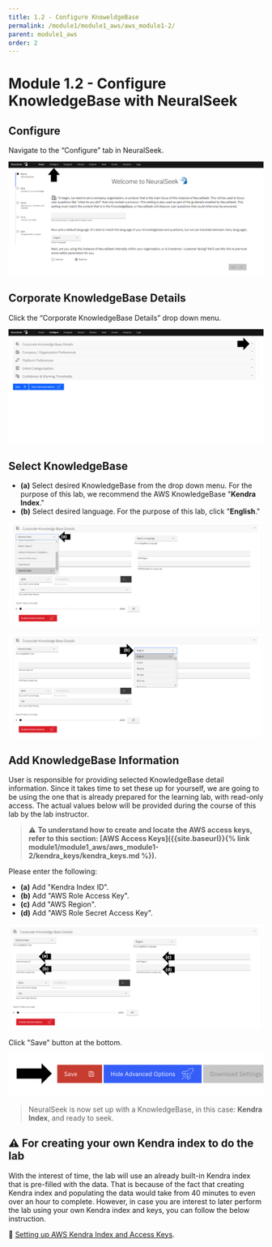 ```yaml
---
title: 1.2 - Configure KnoweldgeBase
permalink: /module1/module1_aws/aws_module1-2/
parent: module1_aws
order: 2
---
```


# Module 1.2 - Configure KnowledgeBase with NeuralSeek

## Configure

Navigate to the “Configure” tab in NeuralSeek.

![image1.4.1](images/image1.4.1.png)

## Corporate KnowledgeBase Details

Click the “Corporate KnowledgeBase Details” drop down menu. 

![image1.4.2](images/image1.4.2.png)

## Select KnowledgeBase

- **(a)** Select desired KnowledgeBase from the drop down menu. For the purpose of this lab, we recommend the AWS KnowledgeBase "**Kendra Index**." 
- **(b)** Select desired language. For the purpose of this lab, click "**English**." 
  
![image1.4.3](images/image1.4.3_updated2.png)

![image1.4.4](images/image1.4.4_updated2.png)

## Add KnowledgeBase Information

User is responsible for providing selected KnowledgeBase detail information. Since it takes time to set these up for yourself, we are going to be using the one that is already prepared for the learning lab, with read-only access. The actual values below will be provided during the course of this lab by the lab instructor.

> ⚠️ **To understand how to create and locate the AWS access keys, refer to this section: [AWS Access Keys]({{site.baseurl}}{% link module1/module1_aws/aws_module1-2/kendra_keys/kendra_keys.md %}).**

Please enter the following:

- **(a)** Add "Kendra Index ID".
- **(b)** Add "AWS Role Access Key".
- **(c)** Add "AWS Region".
- **(d)** Add "AWS Role Secret Access Key".

![image1.4.5](images/image1.4.5_updated.png)
 
Click "Save" button at the bottom.

![image1.4.6](images/image1.4.6.png)

> NeuralSeek is now set up with a KnowledgeBase, in this case: **Kendra Index**, and ready to seek. 

## ⚠️ For creating your own Kendra index to do the lab

With the interest of time, the lab will use an already built-in Kendra index that is pre-filled with the data. That is because of the fact that creating Kendra index and populating the data would take from 40 minutes to even over an hour to complete. However, in case you are interest to later perform the lab using your own Kendra index and keys, you can follow the below instruction.

🔗 <a href="{% link module1/module1_aws/aws_module1-2/kendra_keys/kendra_keys.md %}">Setting up AWS Kendra Index and Access Keys</a>.
